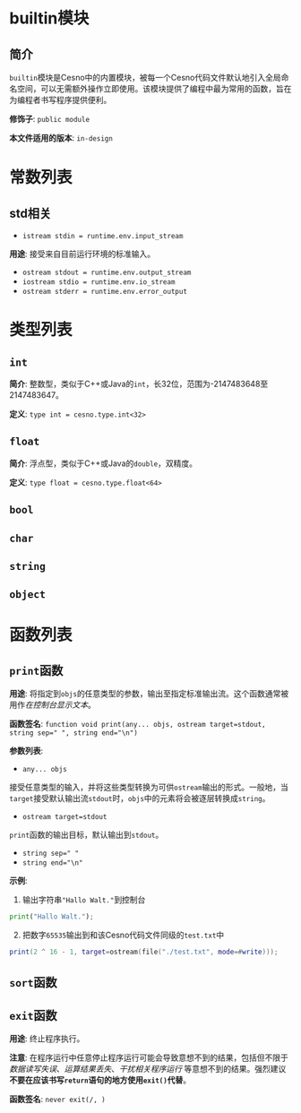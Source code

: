 # builtin模块

## 简介

`builtin`模块是Cesno中的内置模块，被每一个Cesno代码文件默认地引入全局命名空间，可以无需额外操作立即使用。该模块提供了编程中最为常用的函数，旨在为编程者书写程序提供便利。

**修饰子**: `public module `

**本文件适用的版本**: `in-design`

# 常数列表

## std相关

* `istream stdin = runtime.env.input_stream`

**用途**: 接受来自目前运行环境的标准输入。

* `ostream stdout = runtime.env.output_stream`
* `iostream stdio = runtime.env.io_stream`
* `ostream stderr = runtime.env.error_output`



# 类型列表

## `int`

**简介**: 整数型，类似于C++或Java的`int`，长32位，范围为-2147483648至2147483647。

**定义**: `type int = cesno.type.int<32>`

## `float`

**简介**: 浮点型，类似于C++或Java的`double`，双精度。

**定义**: `type float = cesno.type.float<64>`

## `bool`

## `char`

## `string`

## `object`





# 函数列表

## `print`函数

**用途**: 将指定到`objs`的任意类型的参数，输出至指定标准输出流。这个函数通常被用作*在控制台显示文本*。

**函数签名**: `function void print(any... objs, ostream target=stdout, string sep=" ", string end="\n")`

**参数列表**: 

* `any... objs`

接受任意类型的输入，并将这些类型转换为可供`ostream`输出的形式。一般地，当`target`接受默认输出流`stdout`时，`objs`中的元素将会被逐层转换成`string`。

* `ostream target=stdout`

`print`函数的输出目标，默认输出到`stdout`。

* `string sep=" "`
* `string end="\n"`

**示例**: 

1. 输出字符串`"Hallo Walt."`到控制台

```python
print("Hallo Walt.");
```

2. 把数字`65535`输出到和该Cesno代码文件同级的`test.txt`中

```lua
print(2 ^ 16 - 1, target=ostream(file("./test.txt", mode=#write)));
```



## `sort`函数



## `exit`函数

**用途**: 终止程序执行。

**注意**: 在程序运行中任意停止程序运行可能会导致意想不到的结果，包括但不限于 *数据读写失误*、*运算结果丢失*、*干扰相关程序运行* 等意想不到的结果。强烈建议**不要在应该书写`return`语句的地方使用`exit()`代替**。

**函数签名**: `never exit(/, )`
